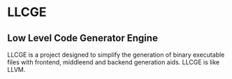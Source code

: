 # LLCGE
## Low Level Code Generator Engine

LLCGE is a project designed to simplify the generation of binary executable files with frontend, middleend and backend generation aids. LLCGE is like LLVM.
